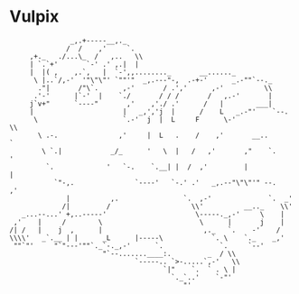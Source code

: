 # Vulpix
                   _,.+-----__,._
                  /  /    ,'     `.
         ,+._   ./...\_  /   ,..   \\
         | `.`+'       `-' .' ,.|  |
         |  |( ,    ,.`,   |  `-',,........_       __......_
          \ |..`/,-'  '"\"\"' `""'"  _,.---"-,  .-+-'      _.-""`--._
           ."|       /"\`.      ,-'       / .','      ,-'          \\
          .'-'      |`-'  |    `./       / / /       /   ,.-'       |
         j`v+"      `----"       ,'    ,'./ .'      /   |        ___|
         |                      |   _,','j  |      /    L   _.-"'    `--.
          \                     `.-'  j  |  L     F      \-'             \\
           \ .-.               ,'     |  L   .    /    ,'       __..      `
            \ `.|            _/_      '   \  |   /   ,'       ,"    `.     '
             `.             '   `-.    `.__| |  /  ,'         |            |
               `"-,.               `----'   `-.' .'   _,.--"\"\"'" --.      ,'
                  |          ,.                `.  ,-'              `.  _'
                 /|         /                    \\'          __.._    \\'
       _...--...' +,..-----'                      \-----._,-'     \    |
     ,'    |     /        \                        \      |       j    |
    /| /   |    j  ,      |                         ,._   `.    -'    /
    \\\\'   _`.__ | |      _L      |-----\            `. \    `._    _,'
     ""`"'     "`"---'""`._`-._,-'      `.              `.     `--'
                           "`--.......____:.         _  / \\
                                   `-----.. `>-.....`,-'   \\
                                          `|"    `.  ` . \ |
                                            `._`..'    `-"'
                                               "'

